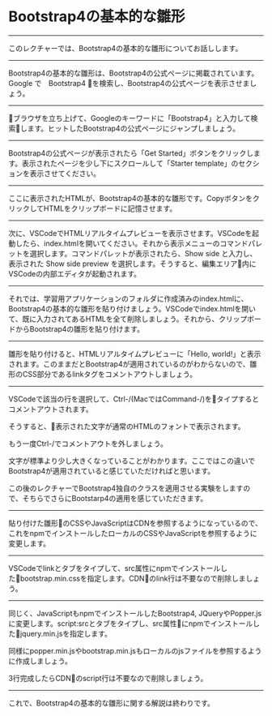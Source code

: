 # Bootstrap4の基本的な雛形

---
このレクチャーでは、Bootstrap4の基本的な雛形についてお話しします。

---
Bootstrap4の基本的な雛形は、Bootstrap4の公式ページに掲載されています。
Google で　Bootstrap4 を検索し、Bootstrap4の公式ページを表示させましょう。

---
ブラウザを立ち上げて、Googleのキーワードに「Bootstrap4」と入力して検索します。ヒットしたBootstrap4の公式ページにジャンプしましょう。

---
Bootstrap4の公式ページが表示されたら「Get Started」ボタンをクリックします。表示されたページを少し下にスクロールして「Starter template」のセクションを表示させてください。

---
ここに表示されたHTMLが、Bootstrap4の基本的な雛形です。CopyボタンをクリックしてHTMLをクリップボードに記憶させます。

---
次に、VSCodeでHTMLリアルタイムプレビューを表示させます。VSCodeを起動したら、index.htmlを開いてください。それから表示メニューのコマンドパレットを選択します。コマンドパレットが表示されたら、Show side と入力し、表示された Show side preview を選択します。そうすると、編集エリア内にVSCodeの内部エディタが起動されます。

---
それでは、学習用アプリケーションのフォルダに作成済みのindex.htmlに、Bootstrap4の基本的な雛形を貼り付けましょう。VSCodeでindex.htmlを開いて、既に入力されてあるHTMLを全て削除しましょう。それから、クリップボードからBootstrap4の雛形を貼り付けます。

---
雛形を貼り付けると、HTMLリアルタイムプレビューに「Hello, world!」と表示されます。このままだとBootstrap4が適用されているのがわからないので、雛形のCSS部分であるlinkタグをコメントアウトしましょう。

---
VSCodeで該当の行を選択して、Ctrl-/(MacではCommand-/)をタイプするとコメントアウトされます。

そうすると、表示された文字が通常のHTMLのフォントで表示されます。

もう一度Ctrl-/でコメントアウトを外しましょう。

文字が標準より少し大きくなっていることがわかります。ここではこの違いでBootstrap4が適用されていると感じていただければと思います。

この後のレクチャーでBootstrap4独自のクラスを適用させる実験をしますので、そちらでさらにBootstarp4の適用を感じていただきます。

---
貼り付けた雛形のCSSやJavaScriptはCDNを参照するようになっているので、これをnpmでインストールしたローカルのCSSやJavaScriptを参照するように変更します。

---
VSCodeでlinkとタブをタイプして、src属性にnpmでインストールしたbootstrap.min.cssを指定します。CDNのlink行は不要なので削除しましょう。

---
同じく、JavaScriptもnpmでインストールしたBootstrap4, JQueryやPopper.jsに変更します。script:srcとタブをタイプし、src属性にnpmでインストールしたjquery.min.jsを指定します。

同様にpopper.min.jsやbootstrap.min.jsもローカルのjsファイルを参照するように作成しましょう。

3行完成したらCDNのscript行は不要なので削除しましょう。

---
これで、Bootstrap4の基本的な雛形に関する解説は終わりです。



